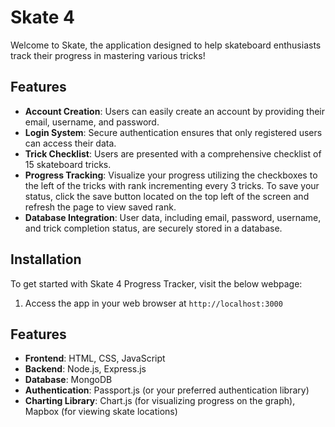 # Skate 4 

Welcome to Skate, the application designed to help skateboard enthusiasts track their progress in mastering various tricks!

## Features

- **Account Creation**: Users can easily create an account by providing their email, username, and password.
- **Login System**: Secure authentication ensures that only registered users can access their data.
- **Trick Checklist**: Users are presented with a comprehensive checklist of 15 skateboard tricks.
- **Progress Tracking**: Visualize your progress utilizing the checkboxes to the left of the tricks with rank incrementing every 3 tricks. To save your status, click the save button located on the top left of the screen and refresh the page to view saved rank.
- **Database Integration**: User data, including email, password, username, and trick completion status, are securely stored in a database.

## Installation

To get started with Skate 4 Progress Tracker, visit the below webpage:


1. Access the app in your web browser at
    `http://localhost:3000`

## Features
- **Frontend**: HTML, CSS, JavaScript
- **Backend**: Node.js, Express.js
- **Database**: MongoDB
- **Authentication**: Passport.js (or your preferred authentication library)
- **Charting Library**: Chart.js (for visualizing progress on the graph), Mapbox (for viewing skate locations)

